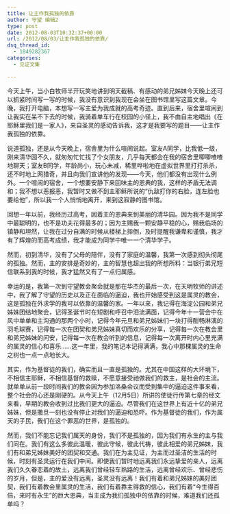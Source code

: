 ```yaml
---
title: 让主作我孤独的依靠
author: 守望 编辑2
type: post
date: 2012-08-03T10:32:37+00:00
url: /2012/08/03/让主作我孤独的依靠/
dsq_thread_id:
  - 1849282367
categories:
  - 见证文集

---
```

今天上午，当小白牧师半开玩笑地讲到明天截稿、有感动的弟兄姊妹今天晚上还可以抓紧时间写一写的时候，我没有意识到我现在会坐在图书馆里写这篇文章。今晚，我打开电脑，本想写一写主爱为我成就的高考奇迹。直到后来，宿舍里喧闹到让我实在呆不下去的时候，我骑着单车行在校园的小径上，我不由自主地唱出《在耶稣里我们是一家人》，来自圣灵的感动告诉我，这才是我要写的题目——让主作我孤独的依靠。
  
说道孤独，还是从今天晚上，宿舍里为什么喧闹说起。室友A同学，比我低一级，刚来清华园不久，就匆匆忙忙找了个女朋友，几乎每天都会在我的宿舍里唧唧喳喳地聊天；室友B同学，年龄尚小，玩心未减，稀里哗啦地在虚拟世界里打打杀杀，还不时地上网猎奇，并且向我们宣讲他的发现——今天，他们都没有出现什么例外。一个喧闹的宿舍，一个想要安静下来回味主的恩典的我，这样的矛盾无法调和；我不想以恶报恶，我暂时又做不到主耶稣所说的“仇敌打你的右脸，连左脸也要给他”，所以我一个人悄悄地离开，来到这寂静的图书馆。
  
回想一年以前，我经历过高考，因着主的恩典来到美丽的清华园。因为我不是同学中最聪明的，也不是功夫花得最多的；因为主赐我一颗安静平稳的心，赐我临场的镇静和坦然，让我在过分自满的时候从楼梯上摔倒，及时提醒我谦卑和谨慎，我才有了辉煌的而高考成绩，我才能成为同学中唯一一个清华学子。
  
然而，初到清华，没有了父母的陪伴，没有了家庭的温馨，我第一次感到彻头彻尾的孤独。然而，主的安排是奇妙的，主的智慧也超出我的所想所料：当银行弟兄短信联系到我的时候，我才猛然又有了一点归属感。
  
幸运的是，我第一次到守望教会聚会就是那在华杰的最后一次，在天明牧师的讲述中，我了解了守望的历史以及正在面临的逼迫，我也开始感受到这是属灵的教会，这是孤独在外求学的我可以依靠的温馨的家。一年以来，我记得在海淀公园和弟兄姊妹团结地聚会，记得圣诞节时在短剧和呼召中泪流满面，记得今年十一营会中在风中单单和主沟通的那两个小时，记得今年元旦和弟兄姊妹们一块打得酣畅淋漓的羽毛球赛，记得每一次在团契和弟兄姊妹真切而欢乐的分享，记得每一次在教会里和弟兄姊妹的问安，记得每一次在教会听到的信息，记得每一次离开时内心里充满的属灵的信心和喜乐……这一年里，我的笔记本记得满满，我心中那棵属灵的生命之树也一点一点地长大。
  
其实，作为基督徒的我们，确实而且一直是孤独的。尤其在中国这样的大环境下，不相信主耶稣，不相信基督的救赎，不愿意接受祂做我们的救主，是社会的主流。就单单从前一段时间我们的教会因为参加洛桑会议而受到集中的逼迫这件事来看，整个社会的心还是刚硬的。从今天上午（12月5日）所讲的使徒行传第七章的经文来看，早期的教会收到过比我们更大的逼迫。尽管我们在这世界上有近十亿的弟兄姊妹，但是撒旦一刻也没有停止对我们的逼迫和恐吓。作为基督徒的我们，作为属天的子民，我们在这个罪恶的世界，是孤独的。
  
然而，我们不能忘记我们属天的身份，我们不是孤独的，因为我们有永生的主与我们同在。我们有这么多彼此温暖，彼此守候，彼此代祷，彼此相爱的弟兄姊妹，我们有和弟兄姊妹美好的团契和交通。我们在为主见证，为主而过圣洁的生活的时候，时刻有圣灵运行在我们中间。即使我们暂时地远离我们永远挚爱的亲人，远离我们久久眷恋着的故土，远离我们曾经轻车熟路的生活，远离曾经欢乐、曾经悲伤的岁月，但是，主的爱没有远离，圣灵没有远离！我们有着和弟兄姊妹的美好团契，我们有着教会里属灵的生活，我们有着靠主得救的信心，我们有着“今生得百倍，来时有永生”的巨大恩典，当主成为我们孤独中的依靠的时候，难道我们还孤单吗？